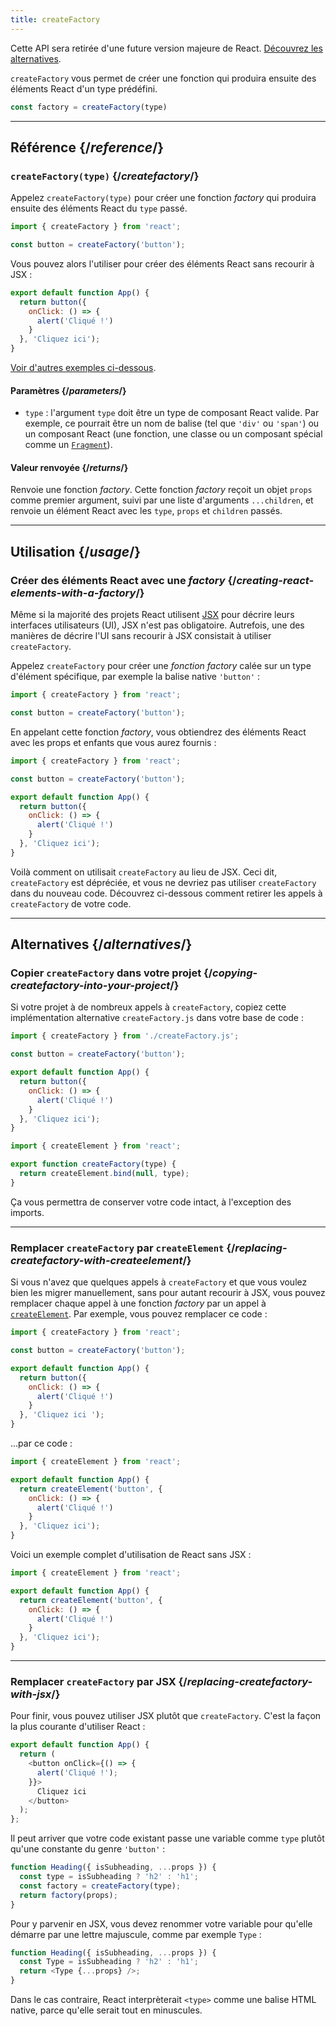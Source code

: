 ```yaml
---
title: createFactory
---
```


<Deprecated>

Cette API sera retirée d'une future version majeure de React. [Découvrez les alternatives](#alternatives).

</Deprecated>

<Intro>

`createFactory` vous permet de créer une fonction qui produira ensuite des éléments React d'un type prédéfini.

```js
const factory = createFactory(type)
```

</Intro>

<InlineToc />

---

## Référence {/*reference*/}

### `createFactory(type)` {/*createfactory*/}

Appelez `createFactory(type)` pour créer une fonction *factory* qui produira ensuite des éléments React du `type` passé.

```js
import { createFactory } from 'react';

const button = createFactory('button');
```

Vous pouvez alors l'utiliser pour créer des éléments React sans recourir à JSX :

```js
export default function App() {
  return button({
    onClick: () => {
      alert('Cliqué !')
    }
  }, 'Cliquez ici');
}
```

[Voir d'autres exemples ci-dessous](#usage).

#### Paramètres {/*parameters*/}

* `type` : l'argument `type` doit être un type de composant React valide. Par exemple, ce pourrait être un nom de balise (tel que `'div'` ou `'span'`) ou un composant React (une fonction, une classe ou un composant spécial comme un [`Fragment`](/reference/react/Fragment)).

#### Valeur renvoyée {/*returns*/}

Renvoie une fonction *factory*.  Cette fonction *factory* reçoit un objet `props` comme premier argument, suivi par une liste d'arguments `...children`, et renvoie un élément React avec les `type`, `props` et `children` passés.

---

## Utilisation {/*usage*/}

### Créer des éléments React avec une *factory* {/*creating-react-elements-with-a-factory*/}

Même si la majorité des projets React utilisent [JSX](/learn/writing-markup-with-jsx) pour décrire leurs interfaces utilisateurs (UI), JSX n'est pas obligatoire.  Autrefois, une des manières de décrire l'UI sans recourir à JSX consistait à utiliser `createFactory`.

Appelez `createFactory` pour créer une *fonction factory* calée sur un type d'élément spécifique, par exemple la balise native `'button'` :

```js
import { createFactory } from 'react';

const button = createFactory('button');
```

En appelant cette fonction *factory*, vous obtiendrez des éléments React avec les props et enfants que vous aurez fournis :

<Sandpack>

```js App.js
import { createFactory } from 'react';

const button = createFactory('button');

export default function App() {
  return button({
    onClick: () => {
      alert('Cliqué !')
    }
  }, 'Cliquez ici');
}
```

</Sandpack>

Voilà comment on utilisait `createFactory` au lieu de JSX. Ceci dit, `createFactory` est dépréciée, et vous ne devriez pas utiliser `createFactory` dans du nouveau code.  Découvrez ci-dessous comment retirer les appels à `createFactory` de votre code.

---

## Alternatives {/*alternatives*/}

### Copier `createFactory` dans votre projet {/*copying-createfactory-into-your-project*/}

Si votre projet à de nombreux appels à `createFactory`, copiez cette implémentation alternative `createFactory.js` dans votre base de code :

<Sandpack>

```js App.js
import { createFactory } from './createFactory.js';

const button = createFactory('button');

export default function App() {
  return button({
    onClick: () => {
      alert('Cliqué !')
    }
  }, 'Cliquez ici');
}
```

```js createFactory.js
import { createElement } from 'react';

export function createFactory(type) {
  return createElement.bind(null, type);
}
```

</Sandpack>

Ça vous permettra de conserver votre code intact, à l'exception des imports.

---

### Remplacer `createFactory` par `createElement` {/*replacing-createfactory-with-createelement*/}

Si vous n'avez que quelques appels à `createFactory` et que vous voulez bien les migrer manuellement, sans pour autant recourir à JSX, vous pouvez remplacer chaque appel à une fonction *factory* par un appel à [`createElement`](/reference/react/createElement). Par exemple, vous pouvez remplacer ce code :

```js {1,3,6}
import { createFactory } from 'react';

const button = createFactory('button');

export default function App() {
  return button({
    onClick: () => {
      alert('Cliqué !')
    }
  }, 'Cliquez ici ');
}
```

…par ce code :


```js {1,4}
import { createElement } from 'react';

export default function App() {
  return createElement('button', {
    onClick: () => {
      alert('Cliqué !')
    }
  }, 'Cliquez ici');
}
```

Voici un exemple complet d'utilisation de React sans JSX :

<Sandpack>

```js App.js
import { createElement } from 'react';

export default function App() {
  return createElement('button', {
    onClick: () => {
      alert('Cliqué !')
    }
  }, 'Cliquez ici');
}
```

</Sandpack>

---

### Remplacer `createFactory` par JSX {/*replacing-createfactory-with-jsx*/}

Pour finir, vous pouvez utiliser JSX plutôt que `createFactory`. C'est la façon la plus courante d'utiliser React :

<Sandpack>

```js App.js
export default function App() {
  return (
    <button onClick={() => {
      alert('Cliqué !');
    }}>
      Cliquez ici
    </button>
  );
};
```

</Sandpack>

<Pitfall>

Il peut arriver que votre code existant passe une variable comme `type` plutôt qu'une constante du genre `'button'` :

```js {3}
function Heading({ isSubheading, ...props }) {
  const type = isSubheading ? 'h2' : 'h1';
  const factory = createFactory(type);
  return factory(props);
}
```

Pour y parvenir en JSX, vous devez renommer votre variable pour qu'elle démarre par une lettre majuscule, comme par exemple `Type` :

```js {2,3}
function Heading({ isSubheading, ...props }) {
  const Type = isSubheading ? 'h2' : 'h1';
  return <Type {...props} />;
}
```

Dans le cas contraire, React interprèterait `<type>` comme une balise HTML native, parce qu'elle serait tout en minuscules.

</Pitfall>
